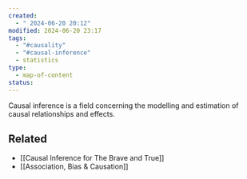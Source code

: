 ```yaml
---
created:
  - " 2024-06-20 20:12"
modified: 2024-06-20 23:17
tags:
  - "#causality"
  - "#causal-inference"
  - statistics
type:
  - map-of-content
status: 
---
```

Causal inference is a field concerning the modelling and estimation of causal relationships and effects.

## Related
* [[Causal Inference for The Brave and True]]
* [[Association, Bias & Causation]]